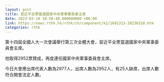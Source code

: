 ```yaml
---
layout: post
title: 習近平全票當選國家中央軍事委員會主席
date: 2023-03-10 10:58:40.000000000 +08:00
link: https://news.rthk.hk/rthk/ch/component/k2/1691313-20230310.htm
categories: rthk
---
```


第十四屆全國人大一次會議舉行第三次全體大會，習近平全票當選國家中央軍事委員會主席。

他取得2952票贊成，再度連任國家中央軍事委員會主席。

今日大會應出席代表人數為2977人，出席人數為2952人，有25人缺席，出席人數符合開會法定人數。
